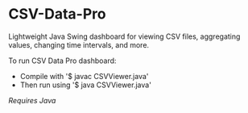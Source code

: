 # CSV-Data-Pro
Lightweight Java Swing dashboard for viewing CSV files, aggregating values, changing time intervals, and more.

To run CSV Data Pro dashboard:
- Compile with '$ javac CSVViewer.java'
- Then run using '$ java CSVViewer.java'

*Requires Java*
